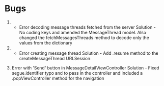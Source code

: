 #  Bugs

1. - Error decoding message threads fetched from the server
Solution - No coding keys and amended the MessageThread model. Also changed the fetchMessagesThreads method to decode only the values from the dictionary

2. - Error creating message thread
Solution - Add .resume method to the createMessageThread URLSession

3. Error with 'Send' button in MessageDetailViewController
Solution - Fixed segue.identifier typo and to pass in the controller and included a .popViewController method for the navigation
